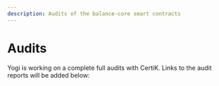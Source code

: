 ```yaml
---
description: Audits of the balance-core smart contracts
---
```


# Audits

Yogi is working on a complete full audits with CertiK. Links to the audit reports will be added below:

